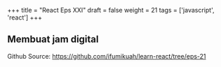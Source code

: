 +++
title = "React Eps XXI"
draft = false
weight = 21
tags = ['javascript', 'react']
+++

## Membuat jam digital

Github Source: https://github.com/ifumikuah/learn-react/tree/eps-21